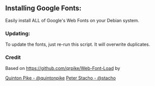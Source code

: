 
## Installing Google Fonts:

Easily install ALL of Google's Web Fonts on your Debian system.

### Updating:

To update the fonts, just re-run this script. It will overwrite duplicates.

### Credit

Based on https://github.com/qrpike/Web-Font-Load by

[Quinton Pike - @quintonpike](https://twitter.com/QuintonPike)
[Peter Stacho - @stacho](https://twitter.com/stacho)
